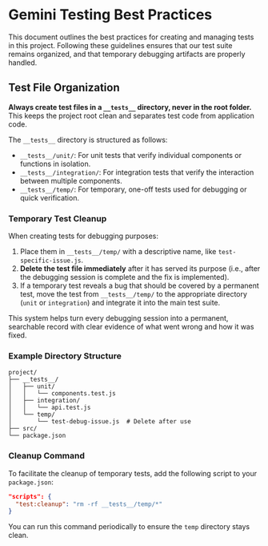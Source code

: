 # Gemini Testing Best Practices

This document outlines the best practices for creating and managing tests in this project. Following these guidelines ensures that our test suite remains organized, and that temporary debugging artifacts are properly handled.

## Test File Organization

**Always create test files in a `__tests__` directory, never in the root folder.** This keeps the project root clean and separates test code from application code.

The `__tests__` directory is structured as follows:

-   `__tests__/unit/`: For unit tests that verify individual components or functions in isolation.
-   `__tests__/integration/`: For integration tests that verify the interaction between multiple components.
-   `__tests__/temp/`: For temporary, one-off tests used for debugging or quick verification.

### Temporary Test Cleanup

When creating tests for debugging purposes:

1.  Place them in `__tests__/temp/` with a descriptive name, like `test-specific-issue.js`.
2.  **Delete the test file immediately** after it has served its purpose (i.e., after the debugging session is complete and the fix is implemented).
3.  If a temporary test reveals a bug that should be covered by a permanent test, move the test from `__tests__/temp/` to the appropriate directory (`unit` or `integration`) and integrate it into the main test suite.

This system helps turn every debugging session into a permanent, searchable record with clear evidence of what went wrong and how it was fixed.

### Example Directory Structure

```
project/
├── __tests__/
│   ├── unit/
│   │   └── components.test.js
│   ├── integration/
│   │   └── api.test.js
│   └── temp/
│       └── test-debug-issue.js  # Delete after use
├── src/
└── package.json
```

### Cleanup Command

To facilitate the cleanup of temporary tests, add the following script to your `package.json`:

```json
"scripts": {
  "test:cleanup": "rm -rf __tests__/temp/*"
}
```

You can run this command periodically to ensure the `temp` directory stays clean.
